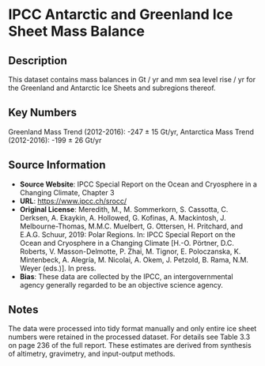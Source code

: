 
# IPCC Antarctic and Greenland Ice Sheet Mass Balance

## Description
This dataset contains mass balances in Gt / yr and mm sea level rise / yr for the Greenland and Antarctic Ice Sheets and subregions thereof.

## Key Numbers
Greenland Mass Trend (2012-2016): -247 ± 15 Gt/yr,
Antarctica Mass Trend (2012-2016): -199 ± 26 Gt/yr

## Source Information
* **Source Website**: IPCC Special Report on the Ocean and Cryosphere in a Changing Climate, Chapter 3
* **URL**: https://www.ipcc.ch/srocc/
* **Original License**: Meredith, M., M. Sommerkorn, S. Cassotta, C. Derksen, A. Ekaykin, A. Hollowed, G. Kofinas, A. Mackintosh, J. Melbourne-Thomas, M.M.C. Muelbert, G. Ottersen, H. Pritchard, and E.A.G. Schuur, 2019: Polar Regions. In: IPCC Special Report on the Ocean and Cryosphere in a Changing Climate [H.-O. Pörtner, D.C. Roberts, V. Masson-Delmotte, P. Zhai, M. Tignor, E. Poloczanska, K. Mintenbeck, A. Alegría, M. Nicolai, A. Okem, J. Petzold, B. Rama, N.M. Weyer (eds.)]. In press.
* **Bias**: These data are collected by the IPCC, an intergovernmental agency generally regarded to be an objective science agency.

## Notes
The data were processed into tidy format manually and only entire ice sheet numbers were retained in the processed dataset. For details see Table 3.3 on page 236 of the full report. These estimates are derived from synthesis of altimetry, gravimetry, and input-output methods. 
